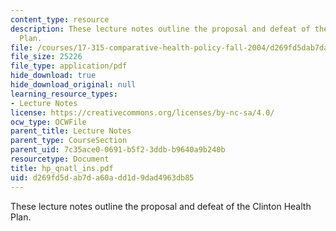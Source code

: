 ```yaml
---
content_type: resource
description: These lecture notes outline the proposal and defeat of the Clinton Health
  Plan.
file: /courses/17-315-comparative-health-policy-fall-2004/d269fd5dab7da60add1d9dad4963db85_hp_qnatl_ins.pdf
file_size: 25226
file_type: application/pdf
hide_download: true
hide_download_original: null
learning_resource_types:
- Lecture Notes
license: https://creativecommons.org/licenses/by-nc-sa/4.0/
ocw_type: OCWFile
parent_title: Lecture Notes
parent_type: CourseSection
parent_uid: 7c35ace0-0691-b5f2-3ddb-b9640a9b240b
resourcetype: Document
title: hp_qnatl_ins.pdf
uid: d269fd5d-ab7d-a60a-dd1d-9dad4963db85
---
```

These lecture notes outline the proposal and defeat of the Clinton Health Plan.